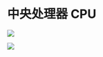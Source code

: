 # 中央处理器 CPU

<!-- toc -->

![](https://cdn.jsdelivr.net/gh/Rosefinch-Midsummer/MyImagesHost03/img/20240530103943.png)

![](https://cdn.jsdelivr.net/gh/Rosefinch-Midsummer/MyImagesHost03/img/20240530104444.png)